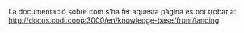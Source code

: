La documentació sobre com s'ha fet aquesta pàgina es pot trobar a:
http://docus.codi.coop:3000/en/knowledge-base/front/landing
